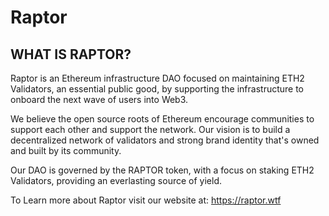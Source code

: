# Raptor

## WHAT IS RAPTOR?

Raptor is an Ethereum infrastructure DAO focused on maintaining ETH2 Validators, an essential public good, by supporting the infrastructure to onboard the next wave of users into Web3.

We believe the open source roots of Ethereum encourage communities to support each other and support the network. Our vision is to build a decentralized network of validators and strong brand identity that's owned and built by its community. 

Our DAO is governed by the RAPTOR token, with a focus on staking ETH2 Validators, providing an everlasting source of yield.

To Learn more about Raptor visit our website at: https://raptor.wtf
